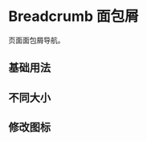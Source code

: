 <script setup>
import breadcrumbBase from "./examples/breadcrumb/breadcrumb-base.vue"
import breadcrumbSize from "./examples/breadcrumb/breadcrumb-size.vue"
import breadcrumbIcon from "./examples/breadcrumb/breadcrumb-icon.vue"
</script>


# Breadcrumb 面包屑

页面面包屑导航。

## 基础用法

<breadcrumbBase />

## 不同大小

<breadcrumbSize />

## 修改图标

<breadcrumbIcon />
